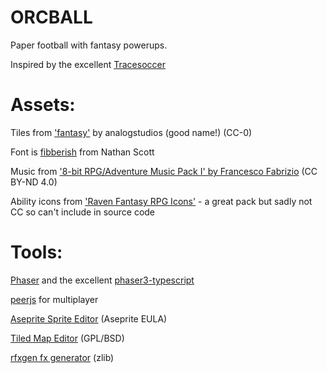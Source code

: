 # ORCBALL

Paper football with fantasy powerups.

Inspired by the excellent [Tracesoccer](https://tracesoccer.io/)

# Assets:
Tiles from ['fantasy'](https://analogstudios.itch.io/fantasy) by analogstudios (good name!) (CC-0)

Font is [fibberish](https://caffinate.itch.io/fibberish) from Nathan Scott

Music from ['8-bit RPG/Adventure Music Pack I' by Francesco Fabrizio](https://francescofabrizio.itch.io/8-bit-rpg-adventure-music-pack-i) (CC BY-ND 4.0)

Ability icons from ['Raven Fantasy RPG Icons'](https://clockworkraven.itch.io/raven-fantasy-rpg-icons-pixel-art-icons-textures-and-sprites-expanded-skills) - a great pack but sadly not CC so can't include in source code

# Tools:
[Phaser](https://phaser.io/) and the excellent [phaser3-typescript](https://github.com/digitsensitive/phaser3-typescript)

[peerjs](https://peerjs.com/) for multiplayer 

[Aseprite Sprite Editor](https://www.aseprite.org/) (Aseprite EULA)

[Tiled Map Editor](https://www.mapeditor.org/) (GPL/BSD)

[rfxgen fx generator](https://github.com/raysan5/rfxgen) (zlib)